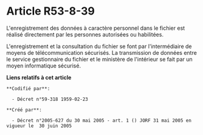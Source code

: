 # Article R53-8-39

L'enregistrement des données à caractère personnel dans le fichier est réalisé directement par les personnes autorisées ou
habilitées.

L'enregistrement et la consultation du fichier se font par l'intermédiaire de moyens de télécommunication sécurisés. La
transmission de données entre le service gestionnaire du fichier et le ministère de l'intérieur se fait par un moyen
informatique sécurisé.

**Liens relatifs à cet article**

	**Codifié par**:

	  - Décret n°59-318 1959-02-23

	**Créé par**:

	  - Décret n°2005-627 du 30 mai 2005 - art. 1 () JORF 31 mai 2005 en vigueur le  30 juin 2005
